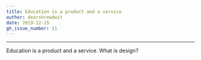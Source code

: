 ```yaml
---
title: Education is a product and a service
author: dearshrewdwit
date: 2019-12-25
gh_issue_number: 11
---
```


___

Education is a product and a service. What is design?
